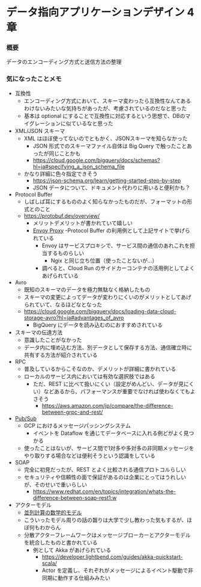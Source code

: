 # データ指向アプリケーションデザイン 4章

### 概要
データのエンコーディング方式と送信方法の整理

### 気になったことメモ
- 互換性
  - エンコーディング方式において、スキーマ変わったら互換性なんてあるわけないみたいな気持ちがあったが、考慮されているのだなと思った
  - 基本は optional にすることで互換性に対応するという思想で、DBのマイグレーションに似ているなと思った
- XML/JSON スキーマ
  - XML はほぼ使ってないのでともかく、JSONスキーマを知らなかった
    - JSON 形式でのスキーマファイル自体は Big Query で触ったことあったが同じことかも
    - https://cloud.google.com/bigquery/docs/schemas?hl=ja#specifying_a_json_schema_file
  - かなり詳細に色々指定できそう
    - https://json-schema.org/learn/getting-started-step-by-step
    - JSON データについて、ドキュメント代わりに用いると便利かも？
- Protocol Buffer
  - しばしば耳にするもののよく知らなかったものだが、フォーマットの形式とのこと
  - https://protobuf.dev/overview/
    - メリットデメリットが書かれていて嬉しい
    - [Envoy Proxy](https://www.envoyproxy.io/)
      -Protocol Buffer の利用例として上記サイトで挙げられている
      - Envoy はサービスプロキシで、サービス間の通信のあれこれを担当するものらしい
        - Ngix と同じ立ち位置（使ったことないが...）
      - 調べると、Cloud Run のサイドカーコンテナの活用例としてよくあげられている
- Avro 
  - 既知のスキーマのデータを極力無駄なく格納したもの
  - スキーマの変更によってデータが変わりにくいのがメリットとしてあげられていて、なるほどなとなった
  - https://cloud.google.com/bigquery/docs/loading-data-cloud-storage-avro?hl=ja#advantages_of_avro
    - BigQuery にデータを読み込むのにおすすめされている
- スキーマの伝達方法
  - 意識したことがなかった
  - データ内に埋め込む方法、別データとして保存する方法、通信確立時に共有する方法が紹介されている
- RPC
  - 普及しているからこそなのか、デメリットが詳細に書かれている
  - ローカルのサービス内においては有効な選択肢ではある
    - ただ、REST に比べて扱いにくい（設定がめんどい、データが見にくい）などあるから、パフォーマンスが重要でなければ使わなくてもよさそう
      - https://aws.amazon.com/jp/compare/the-difference-between-grpc-and-rest/
- [Pub/Sub](https://cloud.google.com/pubsub/docs/overview?hl=ja)
  - GCP におけるメッセージパッシングシステム
    - イベントを Dataflow を通じてデータベースに入れる例どがよく見つかる
  - 使ったことはないが、サービス間で1対多や多対多の非同期メッセージをやり取りする場合などは便利そうという認識をしている
- SOAP
  - 完全に初見だったが、REST とよく比較される通信プロトコルらしい
  - セキュリティや信頼性の面で保証があるのは企業にとってはうれしいが、そのせいで重いらしい
    - https://www.redhat.com/en/topics/integration/whats-the-difference-between-soap-rest1:w
- アクターモデル
  - [並列計算の数学的モデル](https://ja.wikipedia.org/wiki/%E3%82%A2%E3%82%AF%E3%82%BF%E3%83%BC%E3%83%A2%E3%83%87%E3%83%AB)
  - こういったモデル周りの話の齧りは大学で少し教わった気もするが、ほぼ何もわからん
  - 分散アクターフレームワークはメッセージブローカーとアクターモデルを統合したものと書かれている
    - 例として Akka があげられている
      - https://developer.lightbend.com/guides/akka-quickstart-scala/
      - Actor を定義し、それぞれがメッセージによるイベント駆動で非同期に動作する仕組みみたい
